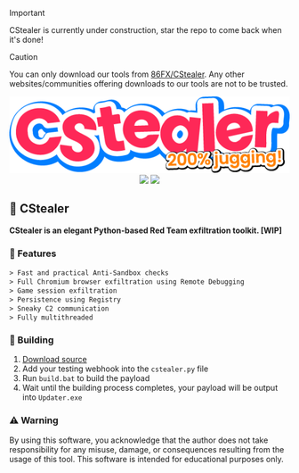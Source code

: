 > [!IMPORTANT]
> CStealer is currently under construction, star the repo to come back when it's done!

> [!CAUTION]
> You can only download our tools from [86FX/CStealer](https://github.com/86FX/CStealer). Any other websites/communities offering downloads to our tools are not to be trusted.

<div align=center><img/src="https://raw.githubusercontent.com/86FX/CStealer/main/logo.png"><br/>
<img/src="https://img.shields.io/github/stars/86FX/CStealer?color=%23FE2857&logoColor=%23FE2857">
<img/src="https://img.shields.io/github/last-commit/86FX/CStealer?color=%23FE2857&logoColor=%23FE2857"></div>

## 🔐 CStealer
**CStealer is an elegant Python-based Red Team exfiltration toolkit. [WIP]**

### 📜 Features
```
> Fast and practical Anti-Sandbox checks
> Full Chromium browser exfiltration using Remote Debugging
> Game session exfiltration
> Persistence using Registry
> Sneaky C2 communication
> Fully multithreaded
```

### 🔨 Building
1. [Download source](https://github.com/86FX/CStealer/archive/refs/heads/main.zip)
2. Add your testing webhook into the `cstealer.py` file
4. Run `build.bat` to build the payload
5. Wait until the building process completes, your payload will be output into `Updater.exe`

### ⚠️ Warning
By using this software, you acknowledge that the author does not take responsibility for any misuse, damage, or consequences resulting from the usage of this tool. This software is intended for educational purposes only.
